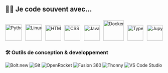 ## 👨‍💻 Je code souvent avec...

<div style="overflow: hidden; white-space: nowrap;">
  <div style="display: inline-block; animation: scroll 10s linear infinite; white-space: nowrap;">
    <a href="https://www.python.org/"><img src="https://cdn.jsdelivr.net/gh/devicons/devicon/icons/python/python-original.svg" alt="Python" width="52"/></a>&nbsp;&nbsp;
    <a href="https://www.linux.org/"><img src="https://cdn.jsdelivr.net/gh/devicons/devicon/icons/linux/linux-original.svg" alt="Linux" width="52"/></a>&nbsp;&nbsp;
    <a href="https://developer.mozilla.org/en-US/docs/Web/Guide/HTML/HTML5"><img src="https://cdn.jsdelivr.net/gh/devicons/devicon/icons/html5/html5-original.svg" alt="HTML" width="50"/></a>&nbsp;&nbsp;
    <a href="https://developer.mozilla.org/en-US/docs/Web/CSS"><img src="https://cdn.jsdelivr.net/gh/devicons/devicon/icons/css3/css3-original.svg" alt="CSS" width="50"/></a>&nbsp;&nbsp;
    <a href="https://developer.mozilla.org/en-US/docs/Web/JavaScript"><img src="https://cdn.jsdelivr.net/gh/devicons/devicon/icons/javascript/javascript-original.svg" alt="JavaScript" width="50"/></a>&nbsp;&nbsp;
    <a href="https://www.docker.com/"><img src="https://d7umqicpi7263.cloudfront.net/img/product/bf3d98f7-537d-4f2c-b763-ee84a2487590.com/5c52f7fb9b471662f8b00586df713879" alt="Docker" width="65"/></a>&nbsp;&nbsp;
    <a href="https://www.typescriptlang.org/"><img src="https://upload.wikimedia.org/wikipedia/commons/thumb/f/f5/Typescript.svg/1200px-Typescript.svg.png" alt="TypeScript" width="50"/></a>&nbsp;&nbsp;
    <a href="https://jupyter.org/"><img src="https://upload.wikimedia.org/wikipedia/commons/thumb/3/38/Jupyter_logo.svg/langfr-800px-Jupyter_logo.svg.png" alt="JupyterLab" width="50"/></a>&nbsp;&nbsp;
    <a href="https://react.dev/"><img src="https://upload.wikimedia.org/wikipedia/commons/thumb/a/a7/React-icon.svg/1150px-React-icon.svg.png" alt="React" width="55"/></a>&nbsp;&nbsp;
    <a href="https://git-scm.com/"><img src="https://upload.wikimedia.org/wikipedia/commons/thumb/3/3f/Git_icon.svg/2048px-Git_icon.svg.png" alt="Git" width="55"/></a>&nbsp;&nbsp;
    <a href="https://blender.org/"><img src="https://icons.iconarchive.com/icons/bokehlicia/captiva/256/blender-icon.png" alt="Blender" width="70"/></a>&nbsp;&nbsp;
</div>


### 🛠️ Outils de conception & developpement

![Bolt.new](https://img.shields.io/badge/Bolt.new-%23FFDD00?style=for-the-badge&logo=lightning&logoColor=black)
![Git](https://img.shields.io/badge/Git-F05032?style=for-the-badge&logo=git&logoColor=white)
![OpenRocket](https://img.shields.io/badge/OpenRocket-1E90FF?style=for-the-badge&logo=rocket&logoColor=white)
![Fusion 360](https://img.shields.io/badge/Fusion%20360-FF8800?style=for-the-badge&logo=autodesk&logoColor=white)
![Thonny](https://img.shields.io/badge/Thonny-333333?style=for-the-badge&logo=thonny&logoColor=white)
![VS Code Studio](https://img.shields.io/badge/VS%20Code-007ACC?style=for-the-badge&logo=visual-studio-code&logoColor=white)
-->
<!--
---
### 📊 Latest Projects

<tr>
   <td width="50%">
     <p align="left">
       <a href="https://github.com/ReaderAI/ReaderAI">
         <img align="center" width="470" src="https://github-readme-stats.vercel.app/api/pin/?username=paguielng&repo=ReaderAI&theme=nightowl&show_owner=true&bg_color=0,000000,004080&title_color=c7d2fe&text_color=ffffff" alt="ReaderAI" />
       </a>
     </p>
   </td>
</tr>


<tr> 
  <td width="50%">
    <p align="left">
      <a href="https://github.com/paguielng/ShoppingLandListPage">
        <img align="center" width="470" src="https://github-readme-stats.vercel.app/api/pin/?username=paguielng&repo=ShoppingLandListPage&theme=blueberry&show_owner=true&bg_color=0,0d1117,004080&title_color=4db8ff&text_color=ffffff" alt="ShoppingLandListPage" />
      </a>
    </p>
  </td>
</tr>
-->

   
